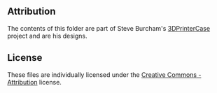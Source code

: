 ## Attribution

The contents of this folder are part of Steve Burcham's [3DPrinterCase](https://www.thingiverse.com/thing:3999751) project and are his designs.

## License

These files are individually licensed under the [Creative Commons - Attribution](https://creativecommons.org/licenses/by/4.0/) license.